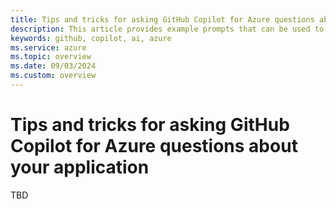 ```yaml
---
title: Tips and tricks for asking GitHub Copilot for Azure questions about your application
description: This article provides example prompts that can be used to learn more about the Azure features integrated into an application.
keywords: github, copilot, ai, azure
ms.service: azure
ms.topic: overview
ms.date: 09/03/2024
ms.custom: overview
---
```


# Tips and tricks for asking GitHub Copilot for Azure questions about your application

TBD